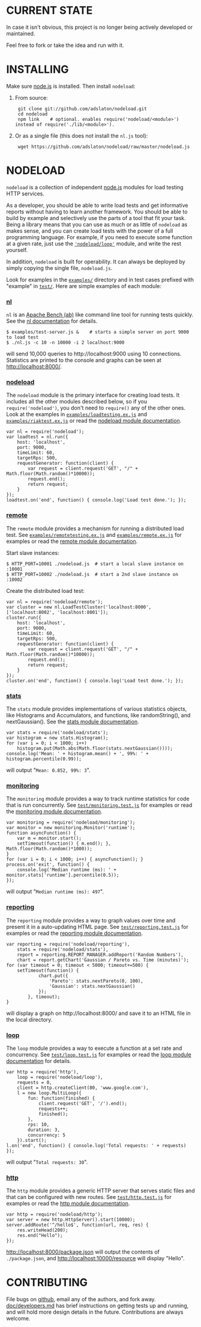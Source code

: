 CURRENT STATE
================

In case it isn't obvious, this project is no longer being actively developed or maintained.

Feel free to fork or take the idea and run with it.

INSTALLING
================

Make sure [node.js](http://nodejs.org/#download) is installed. Then install `nodeload`:

1. From source:

        git clone git://github.com/adslaton/nodeload.git
        cd nodeload
        npm link    # optional. enables require('nodeload/<module>') instead of require('./lib/<module>').

2. Or as a single file (this does not install the `nl.js` tool):

        wget https://github.com/adslaton/nodeload/raw/master/nodeload.js

NODELOAD
================

`nodeload` is a collection of independent [node.js](http://nodejs.org/) modules for load testing HTTP services.

As a developer, you should be able to write load tests and get informative reports without having to learn another framework. You should be able to build by example and selectively use the parts of a tool that fit your task. Being a library means that you can use as much or as little of `nodeload` as makes sense, and you can create load tests with the power of a full programming language. For example, if you need to execute some function at a given rate, just use the [`'nodeload/loop'`](https://github.com/benschmaus/nodeload/tree/master/doc/loop.md) module, and write the rest yourself.

In addition, `nodeload` is built for operability. It can always be deployed by simply copying the single file, `nodeload.js`.

Look for examples in the [`examples/`](https://github.com/benschmaus/nodeload/tree/master/examples) directory and in test cases prefixed with "example" in [`test/`](https://github.com/benschmaus/nodeload/tree/master/test). Here are simple examples of each module:

### [nl](https://github.com/benschmaus/nodeload/tree/master/doc/nl.md)

`nl` is an [Apache Bench (ab)](http://httpd.apache.org/docs/2.0/programs/ab.html) like command line tool for running tests quickly. See the [nl documentation](https://github.com/benschmaus/nodeload/tree/master/doc/nl.md) for details.

    $ examples/test-server.js &    # starts a simple server on port 9000 to load test
    $ ./nl.js -c 10 -n 10000 -i 2 localhost:9000

will send 10,000 queries to http://localhost:9000 using 10 connections. Statistics are printed to the console and graphs can be seen at <http://localhost:8000/>.

### [nodeload](https://github.com/benschmaus/nodeload/tree/master/doc/nodeload.md)

The `nodeload` module is the primary interface for creating load tests. It includes all the other modules described below, so if you `require('nodeload')`, you don't need to `require()` any of the other ones. Look at the examples in [`examples/loadtesting.ex.js`](https://github.com/benschmaus/nodeload/tree/master/examples/loadtesting.ex.js) and [`examples/riaktest.ex.js`](https://github.com/benschmaus/nodeload/tree/master/examples/riaktest.ex.js) or read the [nodeload module documentation](https://github.com/benschmaus/nodeload/tree/master/doc/nodeload.md).

    var nl = require('nodeload');
    var loadtest = nl.run({
        host: 'localhost',
        port: 9000,
        timeLimit: 60,
        targetRps: 500,
        requestGenerator: function(client) {
            var request = client.request('GET', "/" + Math.floor(Math.random()*10000));
            request.end();
            return request;
        }
    });
    loadtest.on('end', function() { console.log('Load test done.'); });

### [remote](https://github.com/benschmaus/nodeload/tree/master/doc/remote.md)

The `remote` module provides a mechanism for running a distributed load test. See [`examples/remotetesting.ex.js`](https://github.com/benschmaus/nodeload/tree/master/examples/remotetesting.ex.js) and [`examples/remote.ex.js`](https://github.com/benschmaus/nodeload/tree/master/examples/remote.ex.js) for examples or read the [remote module documentation](https://github.com/benschmaus/nodeload/tree/master/doc/remote.md).

Start slave instances:

    $ HTTP_PORT=10001 ./nodeload.js  # start a local slave instance on :10001
    $ HTTP_PORT=10002 ./nodeload.js  # start a 2nd slave instance on :10002

Create the distributed load test:

    var nl = require('nodeload/remote');
    var cluster = new nl.LoadTestCluster('localhost:8000', ['localhost:8002', 'localhost:8001']);
    cluster.run({
        host: 'localhost',
        port: 9000,
        timeLimit: 60,
        targetRps: 500,
        requestGenerator: function(client) {
            var request = client.request('GET', "/" + Math.floor(Math.random()*10000));
            request.end();
            return request;
        }
    });
    cluster.on('end', function() { console.log('Load test done.'); });

### [stats](https://github.com/benschmaus/nodeload/tree/master/doc/stats.md)

The `stats` module provides implementations of various statistics objects, like Histograms and Accumulators, and functions, like randomString(), and nextGaussian(). See the [stats module documentation](https://github.com/benschmaus/nodeload/tree/master/doc/stats.md).

    var stats = require('nodeload/stats');
    var histogram = new stats.Histogram();
    for (var i = 0; i < 1000; i++)
        histogram.put(Math.abs(Math.floor(stats.nextGaussian())));
    console.log('Mean: ' + histogram.mean() + ', 99%: ' + histogram.percentile(0.99));

will output "`Mean: 0.852, 99%: 3`".

### [monitoring](https://github.com/benschmaus/nodeload/tree/master/doc/monitoring.md)

The `monitoring` module provides a way to track runtime statistics for code that is run concurrently. See [`test/monitoring.test.js`](https://github.com/benschmaus/nodeload/tree/master/test/monitoring.test.js) for examples or read the [monitoring module documentation](https://github.com/benschmaus/nodeload/tree/master/doc/monitoring.md).

    var monitoring = require('nodeload/monitoring');
    var monitor = new monitoring.Monitor('runtime');
    function asyncFunction() {
        var m = monitor.start();
        setTimeout(function() { m.end(); }, Math.floor(Math.random()*1000));
    }
    for (var i = 0; i < 1000; i++) { asyncFunction(); }
    process.on('exit', function() {
        console.log('Median runtime (ms): ' + monitor.stats['runtime'].percentile(0.5));
    });

will output "`Median runtime (ms): 497`".

### [reporting](https://github.com/benschmaus/nodeload/tree/master/doc/reporting.md)

The `reporting` module provides a way to graph values over time and present it in a auto-updating HTML page. See [`test/reporting.test.js`](https://github.com/benschmaus/nodeload/tree/master/test/reporting.test.js) for examples or read the [reporting module documentation](https://github.com/benschmaus/nodeload/tree/master/doc/reporting.md).

    var reporting = require('nodeload/reporting'),
        stats = require('nodeload/stats'),
        report = reporting.REPORT_MANAGER.addReport('Random Numbers'),
        chart = report.getChart('Gaussian / Pareto vs. Time (minutes)');
    for (var timeout = 0; timeout < 5000; timeout+=500) {
        setTimeout(function() {
                chart.put({
                    'Pareto': stats.nextPareto(0, 100),
                    'Gaussian': stats.nextGaussian()
                });
            }, timeout);
    }

will display a graph on http://localhost:8000/ and save it to an HTML file in the local directory.

### [loop](https://github.com/benschmaus/nodeload/tree/master/doc/loop.md)

The `loop` module provides a way to execute a function at a set rate and concurrency. See [`test/loop.test.js`](https://github.com/benschmaus/nodeload/tree/master/test/loop.test.js) for examples or read the [loop module documentation](https://github.com/benschmaus/nodeload/tree/master/doc/loop.md) for details.

    var http = require('http'),
        loop = require('nodeload/loop'),
        requests = 0,
        client = http.createClient(80, 'www.google.com'),
        l = new loop.MultiLoop({
            fun: function(finished) {
                client.request('GET', '/').end();
                requests++;
                finished();
            },
            rps: 10,
            duration: 3,
            concurrency: 5
        }).start();
    l.on('end', function() { console.log('Total requests: ' + requests) });

will output "`Total requests: 30`".

### [http](https://github.com/benschmaus/nodeload/tree/master/doc/http.md)

The `http` module provides a generic HTTP server that serves static files and that can be configured with new routes. See [`test/http.test.js`](https://github.com/benschmaus/nodeload/tree/master/test/http.test.js) for examples or read the [http module documentation](https://github.com/benschmaus/nodeload/tree/master/doc/http.md).

    var http = require('nodeload/http');
    var server = new http.HttpServer().start(10000);
    server.addRoute('^/hello$', function(url, req, res) {
        res.writeHead(200);
        res.end("Hello");
    });

<http://localhost:8000/package.json> will output the contents of `./package.json`, and <http://localhost:10000/resource> will display "Hello".


CONTRIBUTING
================
File bugs on [github](https://github.com/benschmaus/nodeload/issues), email any of the authors, and fork away. [doc/developers.md](https://github.com/benschmaus/nodeload/tree/master/doc/developers.md) has brief instructions on getting tests up and running, and will hold more design details in the future. Contributions are always welcome.
